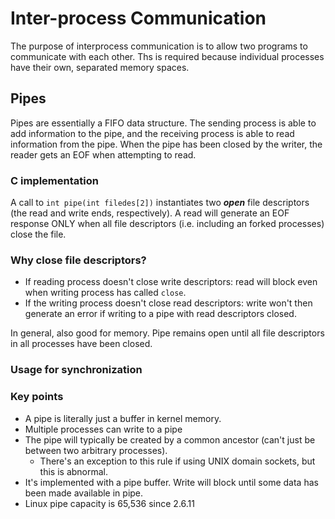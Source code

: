 # Inter-process Communication

The purpose of interprocess communication is to allow two programs to communicate with each other. Ths is required because individual processes have their own, separated memory spaces.

## Pipes

Pipes are essentially a FIFO data structure. The sending process is able to add information to the pipe, and the receiving process is able to read information from the pipe. When the pipe has been closed by the writer, the reader gets an EOF when attempting to read.

### C implementation

A call to `int pipe(int filedes[2])` instantiates two ***open*** file descriptors (the read and write ends, respectively).
A read will generate an EOF response ONLY when all file descriptors (i.e. including an forked processes) close the file.

### Why close file descriptors?

* If reading process doesn't close write descriptors: read will block even when writing process has called `close`.
* If the writing process doesn't close read descriptors: write won't then generate an error if writing to a pipe with read descriptors closed.

In general, also good for memory. Pipe remains open until all file descriptors in all processes have been closed.

### Usage for synchronization



### Key points

* A pipe is literally just a buffer in kernel memory.
* Multiple processes can write to a pipe
* The pipe will typically be created by a common ancestor (can't just be between two arbitrary processes).
  - There's an exception to this rule if using UNIX domain sockets, but this is abnormal.
* It's implemented with a pipe buffer. Write will block until some data has been made available in pipe.
* Linux pipe capacity is 65,536 since 2.6.11